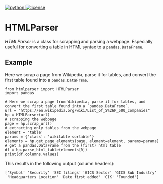 <p align="left">
  <a href="https://www.python.org/download/releases/3.0/">
    <img src="https://img.shields.io/badge/python-3+-brightgreen.svg?style=popout" alt='python'>
  </a>
  <a href="https://github.com/fmilthaler/HTMLParser/blob/master/LICENSE.txt">
    <img src="https://img.shields.io/github/license/fmilthaler/HTMLParser.svg?style=popout" alt="license">
  </a>
</p>

# HTMLParser
*HTMLParser* is a class for scrapping and parsing a webpage. Especially useful for converting a table in HTML syntax to a `pandas.DataFrame`.

## Example
Here we scrap a page from Wikipedia, parse it for tables, and convert the first table found into a `pandas.DataFrame`.

```
from htmlparser import HTMLParser
import pandas

# Here we scrap a page from Wikipedia, parse it for tables, and convert the first table found into a `pandas.DataFrame`.
url = "https://en.wikipedia.org/wiki/List_of_S%26P_500_companies"
hp = HTMLParser(url)
# scrapping the webpage
page = hp.scrap_url()
# extracting only tables from the webpage
element = 'table'
params = {'class': 'wikitable sortable'}
elements = hp.get_page_elements(page, element=element, params=params)
# get a pandas.DataFrame from the (first) html table
df = hp.parse_html_table(elements[0])
print(df.columns.values)
```

This results in the following output (column headers):

```
['Symbol' 'Security' 'SEC filings' 'GICS Sector' 'GICS Sub Industry'
 'Headquarters Location' 'Date first added' 'CIK' 'Founded']
```

